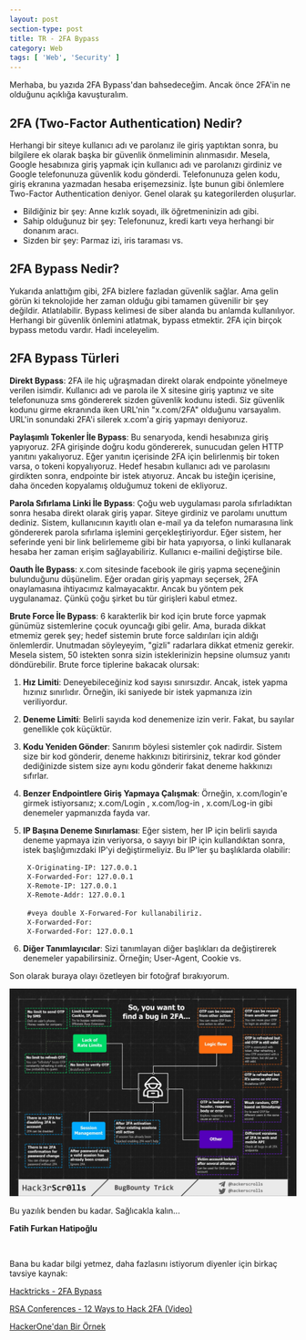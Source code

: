 ```yaml
---
layout: post
section-type: post
title: TR - 2FA Bypass
category: Web
tags: [ 'Web', 'Security' ]
---
```


Merhaba, bu yazıda 2FA Bypass'dan bahsedeceğim. Ancak önce 2FA'in ne olduğunu açıklığa kavuşturalım.

## 2FA (Two-Factor Authentication) Nedir?

Herhangi bir siteye kullanıcı adı ve parolanız ile giriş yaptıktan sonra, bu bilgilere ek olarak başka bir güvenlik önmeliminin alınmasıdır. Mesela, Google hesabınıza giriş yapmak için kullanıcı adı ve parolanızı girdiniz ve Google telefonunuza güvenlik kodu gönderdi. Telefonunuza gelen kodu, giriş ekranına yazmadan hesaba erişemezsiniz. İşte bunun gibi önlemlere Two-Factor Authentication deniyor. Genel olarak şu kategorilerden oluşurlar.

* Bildiğiniz bir şey: Anne kızlık soyadı, ilk öğretmeninizin adı gibi.
* Sahip olduğunuz bir şey: Telefonunuz, kredi kartı veya herhangi bir donanım aracı.
* Sizden bir şey: Parmaz izi, iris taraması vs.


## 2FA Bypass Nedir?

Yukarıda anlattığım gibi, 2FA bizlere fazladan güvenlik sağlar. Ama gelin görün ki teknolojide her zaman olduğu gibi tamamen güvenilir bir şey değildir. Atlatılabilir. Bypass kelimesi de siber alanda bu anlamda kullanılıyor. Herhangi bir güvenlik önlemini atlatmak, bypass etmektir. 2FA için birçok bypass metodu vardır. Hadi inceleyelim.

## 2FA Bypass Türleri

**Direkt Bypass**: 2FA ile hiç uğraşmadan direkt olarak endpointe yönelmeye verilen isimdir. Kullanıcı adı ve parola ile X sitesine giriş yaptınız ve site telefonunuza sms göndererek sizden güvenlik kodunu istedi. Siz güvenlik kodunu girme ekranında iken URL'nin
"x.com/2FA" olduğunu varsayalım. URL'in sonundaki 2FA'i silerek x.com'a giriş yapmayı deniyoruz.

**Paylaşımlı Tokenler İle Bypass**: Bu senaryoda, kendi hesabınıza giriş yapıyoruz. 2FA girişinde doğru kodu göndererek, sunucudan gelen HTTP yanıtını yakalıyoruz. Eğer yanıtın içerisinde 2FA için belirlenmiş bir token varsa, o tokeni kopyalıyoruz. Hedef hesabın kullanıcı adı ve parolasını girdikten sonra, endpointe bir istek atıyoruz. Ancak bu isteğin içerisine, daha önceden kopyalamış olduğumuz tokeni de ekliyoruz.

**Parola Sıfırlama Linki İle Bypass**: Çoğu web uygulaması parola sıfırladıktan sonra hesaba direkt olarak giriş yapar. Siteye girdiniz ve parolamı unuttum dediniz. Sistem, kullanıcının kayıtlı olan e-mail ya da telefon numarasına link göndererek parola sıfırlama işlemini gerçekleştiriyordur. Eğer sistem, her seferinde yeni bir link belirlememe gibi bir hata yapıyorsa, o linki kullanarak hesaba her zaman erişim sağlayabiliriz. Kullanıcı e-mailini değiştirse bile.

**Oauth İle Bypass**: x.com sitesinde facebook ile giriş yapma seçeneğinin bulunduğunu düşünelim. Eğer oradan giriş yapmayı seçersek, 2FA onaylamasına ihtiyacımız kalmayacaktır. Ancak bu yöntem pek uygulanamaz. Çünkü çoğu şirket bu tür girişleri kabul etmez.

**Brute Force İle Bypass**: 6 karakterlik bir kod için brute force yapmak günümüz sistemlerine çocuk oyuncağı gibi gelir. Ama, burada dikkat etmemiz gerek şey; hedef sistemin brute force saldırıları için aldığı önlemlerdir. Unutmadan söyleyeyim, "gizli" radarlara dikkat etmeniz gerekir. Mesela sistem, 50 istekten sonra sizin isteklerinizin hepsine olumsuz yanıtı döndürebilir. Brute force tiplerine bakacak olursak:

1. **Hız Limiti**: Deneyebileceğiniz kod sayısı sınırsızdır. Ancak, istek yapma hızınız sınırlıdır. Örneğin, iki saniyede bir istek
 yapmanıza izin veriliyordur.

2. **Deneme Limiti**: Belirli sayıda kod denemenize izin verir. Fakat, bu sayılar genellikle çok küçüktür.

3. **Kodu Yeniden Gönder**: Sanırım böylesi sistemler çok nadirdir. Sistem size bir kod gönderir, deneme hakkınızı bitirirsiniz, tekrar kod gönder dediğinizde sistem size aynı kodu gönderir fakat deneme hakkınızı sıfırlar.

4. **Benzer Endpointlere Giriş Yapmaya Çalışmak**: Örneğin, x.com/login'e girmek istiyorsanız; x.com/Login , x.com/log-in , x.com/Log-in gibi denemeler yapmanızda fayda var.

5. **IP Başına Deneme Sınırlaması**: Eğer sistem, her IP için belirli sayıda deneme yapmaya izin veriyorsa, o sayıyı bir IP için kullandıktan sonra, istek başlığımızdaki IP'yi değiştirmeliyiz. Bu IP'ler şu başlıklarda olabilir:

        X-Originating-IP: 127.0.0.1
        X-Forwarded-For: 127.0.0.1
        X-Remote-IP: 127.0.0.1
        X-Remote-Addr: 127.0.0.1

        #veya double X-Forwared-For kullanabiliriz.
        X-Forwarded-For:
        X-Forwarded-For: 127.0.0.1

6. **Diğer Tanımlayıcılar**: Sizi tanımlayan diğer başlıkları da değiştirerek denemeler yapabilirsiniz. Örneğin; User-Agent, Cookie vs.

Son olarak buraya olayı özetleyen bir fotoğraf bırakıyorum.

![Alt](/../img/web-app/2FA-Bypass.jpeg)

Bu yazılık benden bu kadar. Sağlıcakla kalın...

**Fatih Furkan Hatipoğlu**

&nbsp;

Bana bu kadar bilgi yetmez, daha fazlasını istiyorum diyenler için birkaç tavsiye kaynak:

[Hacktricks - 2FA Bypass](https://book.hacktricks.xyz/pentesting-web/2fa-bypass)

[RSA Conferences - 12 Ways to Hack 2FA (Video)](https://www.youtube.com/watch?v=QJL63_LO6c8)

[HackerOne'dan Bir Örnek](https://hackerone.com/reports/121696)
